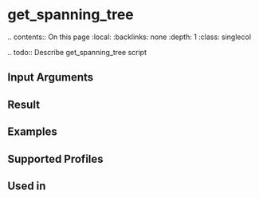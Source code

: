 

# get_spanning_tree

.. contents:: On this page
    :local:
    :backlinks: none
    :depth: 1
    :class: singlecol

.. todo::
    Describe get_spanning_tree script

Input Arguments
---------------

Result
------

Examples
--------

Supported Profiles
------------------

Used in
-------
